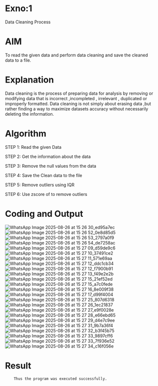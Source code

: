 # Exno:1
Data Cleaning Process

# AIM
To read the given data and perform data cleaning and save the cleaned data to a file.

# Explanation
Data cleaning is the process of preparing data for analysis by removing or modifying data that is incorrect ,incompleted , irrelevant , duplicated or improperly formatted. Data cleaning is not simply about erasing data ,but rather finding a way to maximize datasets accuracy without necessarily deleting the information.

# Algorithm
STEP 1: Read the given Data

STEP 2: Get the information about the data

STEP 3: Remove the null values from the data

STEP 4: Save the Clean data to the file

STEP 5: Remove outliers using IQR

STEP 6: Use zscore of to remove outliers

# Coding and Output
![WhatsApp Image 2025-08-26 at 15 26 30_ed95a7ec](https://github.com/user-attachments/assets/8680c961-38f2-481e-b362-d0129dd8a352)
![WhatsApp Image 2025-08-26 at 15 26 52_0e8d85d5](https://github.com/user-attachments/assets/8ba09ad9-98e4-4479-a175-52078e3daaf4)
![WhatsApp Image 2025-08-26 at 15 26 53_2797a0f9](https://github.com/user-attachments/assets/1b773ae1-5bce-47ed-9de3-223146f61db6)
![WhatsApp Image 2025-08-26 at 15 26 54_de7258ac](https://github.com/user-attachments/assets/05727072-5d6b-4de9-86f6-5ea52d3de56e)
![WhatsApp Image 2025-08-26 at 15 27 09_d59de9c6](https://github.com/user-attachments/assets/7b1e3c6d-8da1-43f8-859a-16a56d1a24a4)
![WhatsApp Image 2025-08-26 at 15 27 10_37491ce2](https://github.com/user-attachments/assets/b21d76de-a5e4-4043-90ee-f9d1aa02e298)
![WhatsApp Image 2025-08-26 at 15 27 11_571e69aa](https://github.com/user-attachments/assets/00a0ca5e-7ead-4788-965e-f0bd732916fc)
![WhatsApp Image 2025-08-26 at 15 27 12_ddc1cb34](https://github.com/user-attachments/assets/4e309442-f0ed-4f72-aa24-62484db00084)
![WhatsApp Image 2025-08-26 at 15 27 12_f7900b91](https://github.com/user-attachments/assets/15b3a371-c3fc-4181-84a4-119548d4cdba)
![WhatsApp Image 2025-08-26 at 15 27 13_f49e2e2b](https://github.com/user-attachments/assets/2599a274-ab7c-425b-830b-0ed371805fe2)
![WhatsApp Image 2025-08-26 at 15 27 15_21ef52ed](https://github.com/user-attachments/assets/170191c1-3146-4162-b74d-38a08e88e505)
![WhatsApp Image 2025-08-26 at 15 27 15_a7c0fede](https://github.com/user-attachments/assets/6cb89884-1983-400b-8a9d-cd3979bda3b8)
![WhatsApp Image 2025-08-26 at 15 27 16_8e009f38](https://github.com/user-attachments/assets/76c33f6b-8e00-4bee-8299-0ee2025b1bee)
![WhatsApp Image 2025-08-26 at 15 27 17_d99f4004](https://github.com/user-attachments/assets/25c88a4d-a28d-4385-bb52-dbc975b103fa)
![WhatsApp Image 2025-08-26 at 15 27 25_807d6318](https://github.com/user-attachments/assets/f896332d-cdc4-42ca-b003-d7dc2e7ff492)
![WhatsApp Image 2025-08-26 at 15 27 26_1ec21837](https://github.com/user-attachments/assets/fcacc5a6-4ad4-4261-9c2f-1f4167502f52)
![WhatsApp Image 2025-08-26 at 15 27 27_e9f0028e](https://github.com/user-attachments/assets/682cf8e7-6213-453c-a02a-29e2bb90ddd4)
![WhatsApp Image 2025-08-26 at 15 27 28_e66ebd65](https://github.com/user-attachments/assets/e1e355b6-0e83-489e-9a77-476bb2fe1125)
![WhatsApp Image 2025-08-26 at 15 27 29_d4e7c9ee](https://github.com/user-attachments/assets/05075346-2c3e-4be9-a065-3a719f93b1fa)
![WhatsApp Image 2025-08-26 at 15 27 31_9b7a36f4](https://github.com/user-attachments/assets/5cdc432a-a738-4d1e-8d80-c2d7004e6222)
![WhatsApp Image 2025-08-26 at 15 27 32_b3f45b75](https://github.com/user-attachments/assets/608a7871-b79c-477b-b630-6f2f93f64ad9)
![WhatsApp Image 2025-08-26 at 15 27 33_9897cff6](https://github.com/user-attachments/assets/94e6fdd2-5e8d-417b-b9d5-a10c9b3e628d)
![WhatsApp Image 2025-08-26 at 15 27 33_7f936e52](https://github.com/user-attachments/assets/f871e31e-71e9-49ed-8a81-fbe33f372154)
![WhatsApp Image 2025-08-26 at 15 27 34_c16f056e](https://github.com/user-attachments/assets/7a17778b-cee4-4f58-bc30-b9c38eff377e)
























           
# Result
        Thus the program was executed successfully.

